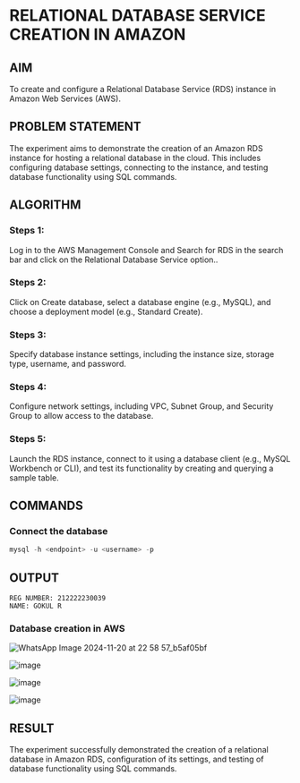 # RELATIONAL DATABASE SERVICE CREATION IN AMAZON
 
## AIM
To create and configure a Relational Database Service (RDS) instance in Amazon Web Services (AWS).
       
## PROBLEM STATEMENT
The experiment aims to demonstrate the creation of an Amazon RDS instance for hosting a relational database in the cloud. This includes configuring database settings, connecting to the instance, and testing database functionality using SQL commands.

## ALGORITHM

 ### Steps 1:
 Log in to the AWS Management Console and Search for RDS in the search bar and click on the Relational Database Service option..
 
 ### Steps 2:
 Click on Create database, select a database engine (e.g., MySQL), and choose a deployment model (e.g., Standard Create).
 
 ### Steps 3:
 Specify database instance settings, including the instance size, storage type, username, and password.
 
 ### Steps 4:
 Configure network settings, including VPC, Subnet Group, and Security Group to allow access to the database.
 
 ### Steps 5:
 Launch the RDS instance, connect to it using a database client (e.g., MySQL Workbench or CLI), and test its functionality by creating and querying a sample table.

 
## COMMANDS
### Connect the database
```sql
mysql -h <endpoint> -u <username> -p
```

## OUTPUT

```
REG NUMBER: 212222230039
NAME: GOKUL R
```

### Database creation in AWS

![WhatsApp Image 2024-11-20 at 22 58 57_b5af05bf](https://github.com/user-attachments/assets/0a9d1fba-09eb-4eaa-a7e9-142aba922477)


![image](https://github.com/user-attachments/assets/e194c2b3-5597-4b65-b9fd-2acfd721c037)


![image](https://github.com/user-attachments/assets/bb353fae-7e29-4b8e-a5af-db76bc6f71bb)

![image](https://github.com/user-attachments/assets/8739950e-4b20-4175-adfc-a6d5104e80a5)

 
## RESULT
The experiment successfully demonstrated the creation of a relational database in Amazon RDS, configuration of its settings, and testing of database functionality using SQL commands.
 

  


